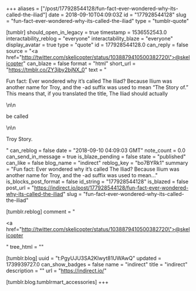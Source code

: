+++
aliases = ["/post/177928544128/fun-fact-ever-wondered-why-its-called-the-iliad"]
date = 2018-09-10T04:09:03Z
id = "177928544128"
slug = "fun-fact-ever-wondered-why-its-called-the-iliad"
type = "tumblr-quote"

[tumblr]
should_open_in_legacy = true
timestamp = 1536552543.0
interactability_reblog = "everyone"
interactability_blaze = "everyone"
display_avatar = true
type = "quote"
id = 177928544128.0
can_reply = false
source = "<a href=\"http://twitter.com/skelicopter/status/1038879410500382720\">@skelicopter</a>"
can_blaze = false
format = "html"
short_url = "https://tmblr.co/ZY3jby2bjNX_0"
text = "<p>Fun fact: Ever wondered why it&rsquo;s called The Iliad? Because Ilium was another name for Troy, and the -ad suffix was used to mean &ldquo;The Story of.&rdquo; This means that, if you translated the title, The Iliad should actually</p>\n\n<p>be called</p>\n\n<p>Troy Story.</p>"
can_reblog = false
date = "2018-09-10 04:09:03 GMT"
note_count = 0.0
can_send_in_message = true
is_blaze_pending = false
state = "published"
can_like = false
blog_name = "indirect"
reblog_key = "bo7BYRk1"
summary = "Fun fact: Ever wondered why it’s called The Iliad? Because Ilium was another name for Troy, and the -ad suffix was used to mean..."
is_blocks_post_format = false
id_string = "177928544128"
is_blazed = false
post_url = "https://indirect.io/post/177928544128/fun-fact-ever-wondered-why-its-called-the-iliad"
slug = "fun-fact-ever-wondered-why-its-called-the-iliad"

[tumblr.reblog]
comment = "<p><a href=\"http://twitter.com/skelicopter/status/1038879410500382720\">@skelicopter</a></p>"
tree_html = ""

[tumblr.blog]
uuid = "t:PgyUJU3SA2Klwyt81UWAwQ"
updated = 1739939727.0
can_show_badges = false
name = "indirect"
title = "indirect"
description = ""
url = "https://indirect.io/"

[tumblr.blog.tumblrmart_accessories]
+++
